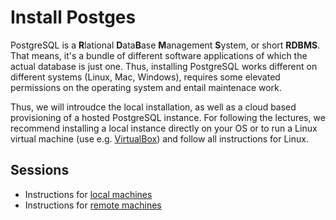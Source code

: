# Install Postges

PostgreSQL is a **R**lational **D**ata**B**ase **M**anagement **S**ystem, or
short **RDBMS**. That means, it's a bundle of different software applications
of which the actual database is just one. Thus, installing PostgreSQL works
different on different systems (Linux, Mac, Windows), requires some elevated
permissions on the operating system and entail maintenace work.

Thus, we will introudce the local installation, as well as a cloud based
provisioning of a hosted PostgreSQL instance. For following the lectures, we
recommend installing a local instance directly on your OS  or to run a Linux
virtual machine (use e.g. [VirtualBox](https://www.virtualbox.org/wiki/Downloads))
and follow all instructions for Linux.

## Sessions

* Instructions for [local machines](local.md)
* Instructions for [remote machines](remote.md)
